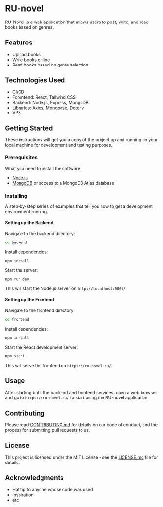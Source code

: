 
# RU-novel

RU-Novel is a web application that allows users to post, write, and read books based on genres.

## Features

- Upload books
- Write books online
- Read books based on genre selection

## Technologies Used
- CI/CD
- Forontend: React, Tailwind CSS
- Backend: Node.js, Express, MongoDB
- Libraries: Axios, Mongoose, Dotenv
- VPS
## Getting Started

These instructions will get you a copy of the project up and running on your local machine for development and testing purposes.

### Prerequisites

What you need to install the software:

- [Node.js](https://nodejs.org/)
- [MongoDB](https://www.mongodb.com/try/download/community) or access to a MongoDB Atlas database

### Installing

A step-by-step series of examples that tell you how to get a development environment running.

#### Setting up the Backend

Navigate to the backend directory:

```bash
cd backend
```

Install dependencies:

```bash
npm install
```

Start the server:

```bash
npm run dev
```

This will start the Node.js server on `http://localhost:5001/`.

#### Setting up the Frontend

Navigate to the frontend directory:

```bash
cd frontend
```

Install dependencies:

```bash
npm install
```

Start the React development server:

```bash
npm start
```

This will serve the frontend on `https://ru-novel.ru/`.

## Usage

After starting both the backend and frontend services, open a web browser and go to `https://ru-novel.ru/` to start using the RU-novel application.

## Contributing

Please read [CONTRIBUTING.md](https://github.com/yourusername/RU-novel/CONTRIBUTING.md) for details on our code of conduct, and the process for submitting pull requests to us.

## License

This project is licensed under the MIT License - see the [LICENSE.md](LICENSE) file for details.

## Acknowledgments

- Hat tip to anyone whose code was used
- Inspiration
- etc
